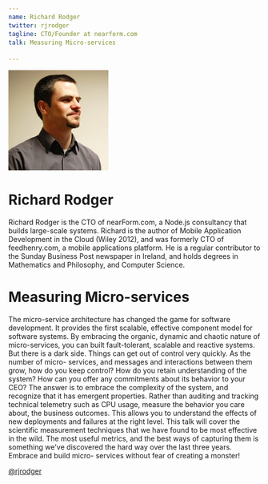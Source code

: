 ```yaml
---
name: Richard Rodger
twitter: rjrodger
tagline: CTO/Founder at nearform.com
talk: Measuring Micro-services

---
```


![Richard Rodger](/media/speakers/richard_rodger.jpg)

# Richard Rodger
Richard Rodger is the CTO of nearForm.com, a Node.js consultancy that builds large-scale systems. Richard is the author of Mobile Application Development in the Cloud (Wiley 2012), and was formerly CTO of feedhenry.com, a mobile applications platform. He is a regular contributor to the Sunday Business Post newspaper in Ireland, and holds degrees in Mathematics and Philosophy, and Computer Science.


# Measuring Micro-services
The micro-service architecture has changed the game for software development. It provides the first scalable, effective component model for software systems. By embracing the organic, dynamic and chaotic nature of micro-services, you can built fault-tolerant, scalable and reactive systems.
But there is a dark side. Things can get out of control very quickly. As the number of micro- services, and messages and interactions between them grow, how do you keep control? How do you retain understanding of the system? How can you offer any commitments about its behavior to your CEO?
The answer is to embrace the complexity of the system, and recognize that it has emergent properties. Rather than auditing and tracking technical telemetry such as CPU usage, measure the behavior you care about, the business outcomes. This allows you to understand the effects of new deployments and failures at the right level.
This talk will cover the scientific measurement techniques that we have found to be most effective in the wild. The most useful metrics, and the best ways of capturing them is something we've discovered the hard way over the last three years. Embrace and build micro- services without fear of creating a monster!


[@rjrodger](https://twitter.com/rjrodger)
